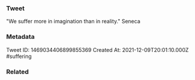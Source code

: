 ### Tweet
"We suffer more in imagination than in reality." Seneca

### Metadata
Tweet ID: 1469034406899855369
Created At: 2021-12-09T20:01:10.000Z
#suffering

### Related


